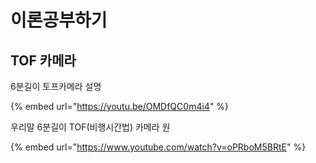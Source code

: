 # 이론공부하기

## TOF 카메라

6분길이 토프카메라 설명

{% embed url="https://youtu.be/OMDfQC0m4i4" %}



우리말 6분길이 TOF\(비행시간법\) 카메라 원

{% embed url="https://www.youtube.com/watch?v=oPRboM5BRtE" %}





